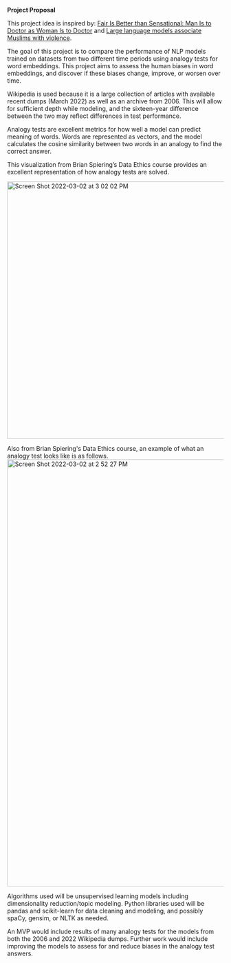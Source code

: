 **Project Proposal**

This project idea is inspired by: [Fair Is Better than Sensational: Man Is to Doctor as Woman Is to Doctor](https://direct.mit.edu/coli/article/46/2/487/93368/Fair-Is-Better-than-Sensational-Man-Is-to-Doctor) and [Large language models associate Muslims with violence](https://www.nature.com/articles/s42256-021-00359-2?proof=t).

The goal of this project is to compare the performance of NLP models trained on datasets from two different time periods using analogy tests for word embeddings. This project aims to assess the human biases in word embeddings, and discover if these biases change, improve, or worsen over time.

Wikipedia is used because it is a large collection of articles with available recent dumps (March 2022) as well as an archive from 2006. This will allow for sufficient depth while modeling, and the sixteen-year difference between the two may reflect differences in test performance.

Analogy tests are excellent metrics for how well a model can predict meaning of words. Words are represented as vectors, and the model calculates the cosine similarity between two words in an analogy to find the correct answer.

This visualization from Brian Spiering’s Data Ethics course provides an excellent representation of how analogy tests are solved.

<img width="597" alt="Screen Shot 2022-03-02 at 3 02 02 PM" src="https://user-images.githubusercontent.com/84412675/156464296-67574342-3956-4b78-9fcb-d04855b935af.png">

Also from Brian Spiering's Data Ethics course, an example of what an analogy test looks like is as follows.
<img width="991" alt="Screen Shot 2022-03-02 at 2 52 27 PM" src="https://user-images.githubusercontent.com/84412675/156464492-87ed3449-6bbf-41ab-96ee-4dbff24bee02.png">

Algorithms used will be unsupervised learning models including dimensionality reduction/topic modeling. Python libraries used will be pandas and scikit-learn for data cleaning and modeling, and possibly spaCy, gensim, or NLTK as needed.

An MVP would include results of many analogy tests for the models from both the 2006 and 2022 Wikipedia dumps. Further work would include improving the models to assess for and reduce biases in the analogy test answers.
